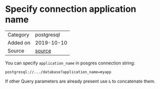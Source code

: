 # Specify connection application name
 
<table>
  <tbody>
    <tr>
      <td>Category</td>
      <td>postgresql</td>
    </tr>
   <tr>
      <td>Added on</td>
      <td>2019-10-10</td>
    </tr>
    <tr>
      <td>Source</td>
      <td><a href="https://www.postgresql.org/docs/10/libpq-connect.html">source</a></td>
    </tr>
  </tbody>
</table>

You can specify `application_name` in posgres connection string:

    postgresql://.../database?application_name=myapp

If other Query parameters are already present use `&` to concatenate them.
